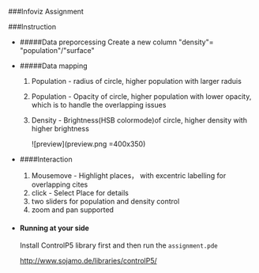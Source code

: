 ###Infoviz Assignment

###Instruction

* #####Data preporcessing
	Create a new column "density"= "population"/"surface"
* #####Data mapping
	1. Population - radius of circle, higher population with larger raduis
	2. Population - Opacity of circle, higher population with lower opacity, which is to handle the overlapping issues
	3. Density - Brightness(HSB colormode)of circle, higher density with higher brightness
	
		![preview](preview.png =400x350)
	
* ####Interaction
	1. Mousemove - Highlight places， with excentric labelling for overlapping cites
	2. click - Select Place for details
	3. two sliders for population and density control
	4. zoom and pan supported
	
* #### Running at your side
	Install ControlP5 library first and then run the `assignment.pde`
	
	<http://www.sojamo.de/libraries/controlP5/>